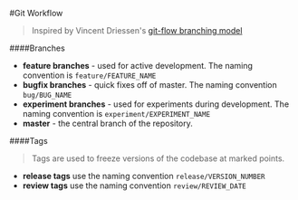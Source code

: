 #Git Workflow
> Inspired by Vincent Driessen's [git-flow branching model](http://nvie.com/posts/a-successful-git-branching-model/)

####Branches
* **feature branches** - used for active development. The naming convention is ``feature/FEATURE_NAME``  
* **bugfix branches** - quick fixes off of master. The naming convention ``bug/BUG_NAME``  
* **experiment branches** - used for experiments during development. The naming convention is ``experiment/EXPERIMENT_NAME``  
* **master** - the central branch of the repository. 

####Tags  
> Tags are used to freeze versions of the codebase at marked points.

* **release tags** use the naming convention ``release/VERSION_NUMBER``  
* **review tags** use the naming convention ``review/REVIEW_DATE``
